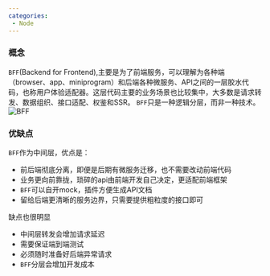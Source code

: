 ```yaml
---
categories:
 - Node
---
```

### 概念
`BFF`(Backend for Frontend),主要是为了前端服务，可以理解为各种端（browser、app、miniprogram）和后端各种微服务、API之间的一层胶水代码，也称用户体验适配器。这层代码主要的业务场景也比较集中，大多数是请求转发、数据组织、接口适配、权鉴和SSR。
`BFF`只是一种逻辑分层，而非一种技术。
![BFF](/note/jinus/img/bff.webp)
### 优缺点
`BFF`作为中间层，优点是：
- 前后端彻底分离，即便是后期有微服务迁移，也不需要改动前端代码
- 业务更向前靠拢，琐碎的api由前端开发自己决定，更适配前端框架
- `BFF`可以自开mock，插件方便生成API文档
- 留给后端更清晰的服务边界，只需要提供粗粒度的接口即可

缺点也很明显
- 中间层转发会增加请求延迟
- 需要保证端到端测试
- 必须随时准备好后端异常请求
- `BFF`分层会增加开发成本